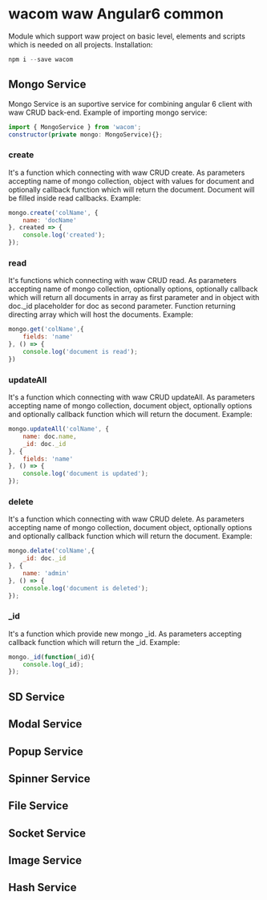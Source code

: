 # wacom waw Angular6 common
Module which support waw project on basic level, elements and scripts which is needed on all projects. Installation:
```javascript
npm i --save wacom
```
## Mongo Service
Mongo Service is an suportive service for combining angular 6 client with waw CRUD back-end. Example of importing mongo service:
```javascript
import { MongoService } from 'wacom';
constructor(private mongo: MongoService){};
```
### create
It's a function which connecting with waw CRUD create. As parameters accepting name of mongo collection, object with values for document and optionally callback function which will return the document. Document will be filled inside read callbacks. Example:
```javascript
mongo.create('colName', {
	name: 'docName'
}, created => {
	console.log('created');
});
```
### read
It's functions which connecting with waw CRUD read. As parameters accepting name of mongo collection, optionally options, optionally callback which will return all documents in array as first parameter and in object with doc._id placeholder for doc as second parameter. Function returning directing array which will host the documents. Example:
```javascript
mongo.get('colName',{
	fields: 'name'
}, () => {
	console.log('document is read');
})
```
### updateAll
It's a function which connecting with waw CRUD updateAll. As parameters accepting name of mongo collection, document object, optionally options and optionally callback function which will return the document. Example:
```javascript
mongo.updateAll('colName', {
	name: doc.name,
	_id: doc._id
}, {
	fields: 'name'
}, () => {
	console.log('document is updated');
});
```
### delete
It's a function which connecting with waw CRUD delete. As parameters accepting name of mongo collection, document object, optionally options and optionally callback function which will return the document. Example:
```javascript
mongo.delate('colName',{
	_id: doc._id
}, {
	name: 'admin'
}, () => {
	console.log('document is deleted');
});
```
### _id
It's a function which provide new mongo _id. As parameters accepting callback function which will return the _id. Example:
```javascript
mongo._id(function(_id){
	console.log(_id);
});
```
## SD Service
## Modal Service
## Popup Service
## Spinner Service
## File Service
## Socket Service
## Image Service
## Hash Service
